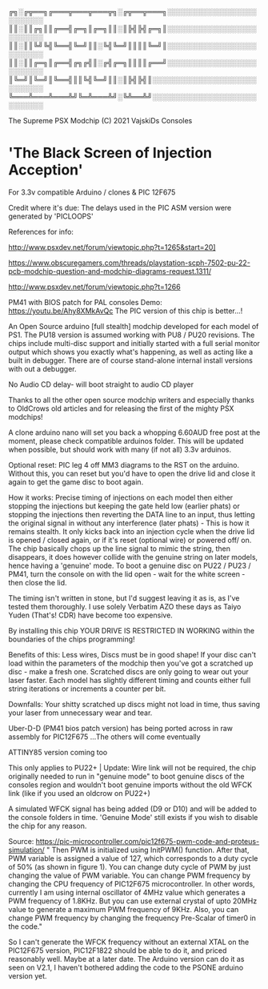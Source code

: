 ╔╗░╔╦══╗╔═══╦═══╦═══╦╗░╔╦══╦═══╗░░░░░░░░░░░░░░░░░░░░░░░░░
║║░║║╔╗║║╔══╣╔═╗║╔═╗║║░║╠╣╠╣╔═╗║░░░░░░░░░░░░░░░░░░░░░░░░░
║║░║║╚╝╚╣╚══╣╚═╝║║░╚╣╚═╝║║║║╚═╝║░░░░░░░░░░░░░░░░░░░░░░░░░
║║░║║╔═╗║╔══╣╔╗╔╣║░╔╣╔═╗║║║║╔══╝░░░░░░░░░░░░░░░░░░░░░░░░░
║╚═╝║╚═╝║╚══╣║║╚╣╚═╝║║░║╠╣╠╣║░░░░░░░░░░░░░░░░░░░░░░░░░░░░
╚═══╩═══╩═══╩╝╚═╩═══╩╝░╚╩══╩╝░░░░░░░░░░░░░░░░░░░░░░░░░░░░

The Supreme PSX Modchip (C) 2021 
VajskiDs Consoles

'The Black Screen of Injection Acception'
===================================================
For 3.3v compatible Arduino / clones & PIC 12F675





Credit where it's due: The delays used in the PIC ASM version were generated by 'PICLOOPS'

References for info: 

http://www.psxdev.net/forum/viewtopic.php?t=1265&start=20]

https://www.obscuregamers.com/threads/playstation-scph-7502-pu-22-pcb-modchip-question-and-modchip-diagrams-request.1311/
                        
http://www.psxdev.net/forum/viewtopic.php?t=1266 


PM41 with BIOS patch for PAL consoles Demo: https://youtu.be/Ahy8XMkAvQc 
The PIC version of this chip is better...!

An Open Source arduino [full stealth] modchip developed for each model of PS1. The PU18 version is assumed working with PU8 / PU20 revisions. 
The chips include multi-disc support and initially started with a full serial monitor output which shows you exactly what's
happening, as well as acting like a built in debugger. There are of course stand-alone internal install versions with out a debugger.


No Audio CD delay- will boot straight to audio CD player

Thanks to all the other open source modchip writers and especially thanks to OldCrows old articles and for
releasing the first of the mighty PSX modchips!

A clone arduino nano will set you back a whopping 6.60AUD free post at the moment, please check compatible arduinos folder.
This will be updated when possible, but should work with many (if not all) 3.3v arduinos.

Optional reset: PIC leg 4 off MM3 diagrams to the RST on the arduino.
Without this, you can reset but you'd have to open the drive lid and close it again to get the game disc to boot again. 


How it works: Precise timing of injections on each model then either stopping the injections but keeping the gate
held low (earlier phats) or stopping the injections then reverting the DATA line to an input, thus letting the original signal in without
any interference (later phats) - This is how it remains stealth. It only kicks back into an injection cycle when the drive lid is opened / closed again, or if it's reset (optional wire) or powered off/ on. The chip basically chops up the line signal to mimic the string, then disappears, it does however collide with the genuine string on later models, hence having a 'genuine' mode. To boot a genuine disc on PU22 / PU23 / PM41, turn the console on with the lid open - wait for the white screen - then close the lid. 

The timing isn't written in stone, but I'd suggest leaving it as is, as I've tested them thoroughly. I use solely Verbatim AZO these days as Taiyo Yuden (That's! CDR) have become too expensive.

By installing this chip YOUR DRIVE IS RESTRICTED IN WORKING within the boundaries of the chips programming!

Benefits of this:
Less wires, Discs must be in good shape! If your disc can't load within the parameters of the modchip then you've got a scratched up disc - make a fresh one. Scratched
discs are only going to wear out your laser faster. Each model has slightly different timing and counts either full string iterations or increments a counter per bit.

Downfalls:
Your shitty scratched up discs might not load in time, thus saving your laser from unnecessary wear and tear.

Uber-D-D (PM41 bios patch version) has being ported across in raw assembly for PIC12F675
...The others will come eventually

ATTINY85 version coming too


This only applies to PU22+ | 
Update: Wire link will not be required, the chip originally needed to run in "genuine mode" to boot genuine discs of the consoles region and wouldn't boot 
genuine imports without the old WFCK link (like if you used an oldcrow on PU22+)

A simulated WFCK signal has being added (D9 or D10) and will be added to the console folders in time.
'Genuine Mode' still exists if you wish to disable the chip for any reason.




Source: https://pic-microcontroller.com/pic12f675-pwm-code-and-proteus-simulation/
" Then PWM is initialized using InitPWM() function. After that, PWM variable is assigned a value of 127, which corresponds to a duty cycle of 50% (as shown in figure 1). You can change duty cycle of PWM by just changing the value of PWM variable.
You can change PWM frequency by changing the CPU frequency of PIC12F675 microcontroller. In other words, currently I am using internal oscillator of 4MHz value which generates a PWM frequency of 1.8KHz. But you can use external crystal of upto 20MHz value to generate a maximum PWM frequency of 9KHz. Also, you can change PWM frequency by changing the frequency Pre-Scalar of timer0 in the code."

So I can't generate the WFCK frequency without an external XTAL on the PIC12F675 version,  PIC12F1822 should be able to do it, and priced reasonably well. Maybe at a later date. The Arduino version can do it as seen on V2.1, I haven't bothered adding the code to the PSONE arduino version yet. 
